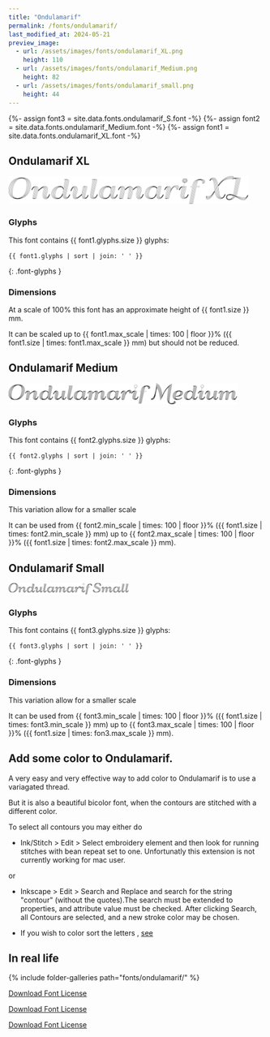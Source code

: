 ```yaml
---
title: "Ondulamarif"
permalink: /fonts/ondulamarif/
last_modified_at: 2024-05-21
preview_image:
  - url: /assets/images/fonts/ondulamarif_XL.png
    height: 110
  - url: /assets/images/fonts/ondulamarif_Medium.png
    height: 82
  - url: /assets/images/fonts/ondulamarif_small.png
    height: 44
---
```

{%- assign font3 = site.data.fonts.ondulamarif_S.font -%}
{%- assign font2 = site.data.fonts.ondulamarif_Medium.font -%}
{%- assign font1 = site.data.fonts.ondulamarif_XL.font -%}



## Ondulamarif XL

<img 
     src="/assets/images/fonts/ondulamarif_XL.png"
     alt="Ondulamarif XL " height="55">
     
### Glyphs

This font contains  {{ font1.glyphs.size }} glyphs:

```
{{ font1.glyphs | sort | join: ' ' }}
```
{: .font-glyphs }
### Dimensions
At a scale of 100% this font has an approximate height of {{ font1.size }} mm. 

It can be scaled 
up to {{ font1.max_scale | times: 100 | floor }}% ({{ font1.size | times: font1.max_scale }} mm) but should not be  reduced.

## Ondulamarif Medium

<img 
     src="/assets/images/fonts/ondulamarif_Medium.png"
     alt="Ondulamarif XL " height="41">

### Glyphs

This font contains  {{ font2.glyphs.size }} glyphs:

```
{{ font2.glyphs | sort | join: ' ' }}
```
{: .font-glyphs }

### Dimensions
This variation allow for a smaller scale

It can be used  from {{ font2.min_scale | times: 100 | floor }}% ({{ font1.size | times: font2.min_scale }} mm)
up to {{ font2.max_scale | times: 100 | floor }}% ({{ font1.size | times: font2.max_scale }} mm).

## Ondulamarif Small
<img 
     src="/assets/images/fonts/ondulamarif_small.png"
     alt="Ondulamarif XL " height="22">
     
### Glyphs
     
This font contains  {{ font3.glyphs.size }} glyphs:

```
{{ font3.glyphs | sort | join: ' ' }}
```
{: .font-glyphs }

### Dimensions
This variation allow for a smaller scale

It can be used  from {{ font3.min_scale | times: 100 | floor }}% ({{ font1.size | times: font3.min_scale }} mm)
up to {{ font3.max_scale | times: 100 | floor }}% ({{ font1.size | times: fon3.max_scale }} mm).

## Add some color to  Ondulamarif.

A very easy and very effective way to add color to Ondulamarif is to use a variagated  thread.

But it is also a  beautiful bicolor font, when the contours are stitched with a  different  color.

To select  all contours you may either do

*  Ink/Stitch  > Edit > Select embroidery element and then  look for running stitches with bean repeat set to one. Unfortunatly this extension is not currently working for mac user.
 
  or
  
* Inkscape >  Edit > Search and Replace and search for the string "contour" (without the quotes).The search must be extended to properties,  and attribute value must be checked. After clicking Search, all Contours are selected, and a new stroke color may be chosen.


* If you  wish to color sort the letters , [see](https://inkstitch.org//docs/lettering/#color-sorting)

## In real life

{% include folder-galleries path="fonts/ondulamarif/" %}

[Download Font License](https://github.com/inkstitch/inkstitch/tree/main/fonts/ondulamarif_XL/LICENSE)

[Download Font License](https://github.com/inkstitch/inkstitch/tree/main/fonts/ondulamarif_Medium/LICENSE)

[Download Font License](https://github.com/inkstitch/inkstitch/tree/main/fonts/ondulamarif_S/LICENSE)


